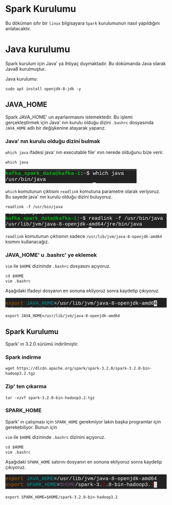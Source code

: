 # Spark Kurulumu

Bu döküman sıfır bir `linux` bilgisayara `Spark` kurulumunun nasıl yapıldığını anlatacaktır. 

# Java kurulumu

Spark kurulum için Java' ya ihtiyaç duymaktadır. Bu dokümanda Java olarak Java8 kurulmuştur. 

Java kurulumu:

    sudo apt install openjdk-8-jdk -y

## JAVA_HOME

Spark JAVA_HOME' un ayarlanmasını istemektedir. Bu işlemi gerçekleştirmek için Java' nın kurulu olduğu dizini `.bashrc` dosyasında `JAVA_HOME` adlı bir değişkenine atayarak yaparız.

### Java' nın kurulu olduğu dizini bulmak

`which java` ifadesi java' nın executable file' ının nerede olduğunu bize verir.

    which java

![which_java](images/which_java.png)

`which` komutunun çıktısını `readlink` komutuna parametre olarak veriyoruz. Bu sayede java' nın kurulu olduğu dizini buluyoruz. 

    readlink -f /usr/bin/java

![readlink_java](images/readlink_java.png)

`readlink` komutunun çıktısının sadece `/usr/lib/jvm/java-8-openjdk-amd64` kısmını kullanacağız.

### JAVA_HOME' u .bashrc' ye eklemek

`vim` ile `$HOME` dizininde `.bashrc` dosyasını açıyoruz.

    cd $HOME
    vim .bashrc

Aşağıdaki ifadeyi dosyanın en sonuna ekliyoruz sonra kaydetip çıkıyoruz.

![bashrc](images/bashrc.png)

    export JAVA_HOME=/usr/lib/jvm/java-8-openjdk-amd64


## Spark Kurulumu

Spark' ın 3.2.0 sürümü indirilmiştir.

### Spark indirme

    wget https://dlcdn.apache.org/spark/spark-3.2.0/spark-3.2.0-bin-hadoop3.2.tgz

### Zip' ten çıkarma

    tar -xzvf spark-3.2.0-bin-hadoop3.2.tgz

### SPARK_HOME

Spark' ın çalışması için `SPARK_HOME` gerekmiyor lakin başka programlar için gerekebiliyor. Bunun için

`vim` ile `$HOME` dizininde `.bashrc` dizinini açıyoruz.

    cd $HOME
    vim .bashrc

Aşağıdaki `SPARK_HOME` satırını dosyanın en sonuna ekliyoruz sonra kaydetip çıkıyoruz.

![spark_home](images/spark_home.png)

    export SPARK_HOME=$HOME/spark-3.2.0-bin-hadoop3.2
